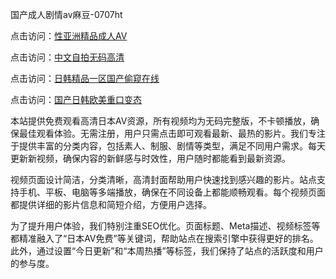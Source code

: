 国产成人剧情av麻豆-0707ht


点击访问：<a href="https://gsd-agv.pages.dev/">性亚洲精品成人AV</a>

点击访问：<a href="https://cfad.pages.dev/">中文自拍无码高清</a>

点击访问：<a href="https://fdhf-454.pages.dev/">日韩精品一区国产偷窥在线</a>

点击访问：<a href="https://gfd-5xg.pages.dev/">国产日韩欧美重口变态</a>

本站提供免费观看高清日本AV资源，所有视频均为无码完整版，不卡顿播放，确保最佳观看体验。无需注册，用户只需点击即可观看最新、最热的影片。我们专注于提供丰富的分类内容，包括素人、制服、剧情等类型，满足不同用户需求。每天更新新视频，确保内容的新鲜感与时效性，用户随时都能看到最新资源。

视频页面设计简洁，分类清晰，高清封面帮助用户快速找到感兴趣的影片。站点支持手机、平板、电脑等多端播放，确保在不同设备上都能顺畅观看。每个视频页面都提供详细的影片信息和简短介绍，方便用户选择。

为了提升用户体验，我们特别注重SEO优化。页面标题、Meta描述、视频标签等都精准融入了“日本AV免费”等关键词，帮助站点在搜索引擎中获得更好的排名。此外，通过设置“今日更新”和“本周热播”等标签，我们保持了站点的活跃度和用户的参与度。

<span style="display:none;">[Canonical link](https://github.com/dangconsong20250707/dangconsong11 ）</span>
